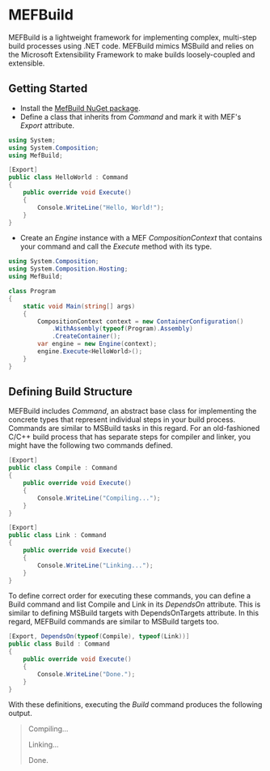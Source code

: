 MEFBuild
=========

MEFBuild is a lightweight framework for implementing complex, multi-step build processes using .NET code.
MEFBuild mimics MSBuild and relies on the Microsoft Extensibility Framework to make builds loosely-coupled and extensible.
      
Getting Started
---------------

* Install the [MefBuild NuGet package](https://www.nuget.org/packages/MefBuild).
* Define a class that inherits from *Command* and mark it with MEF's *Export* attribute.

```C#
using System;
using System.Composition;
using MefBuild;

[Export]
public class HelloWorld : Command
{
    public override void Execute()
    {
        Console.WriteLine("Hello, World!");
    }
}
```

* Create an *Engine* instance with a MEF *CompositionContext* that contains your command and call the *Execute* method with its type.

```C#
using System.Composition;
using System.Composition.Hosting;
using MefBuild;

class Program
{
    static void Main(string[] args)
    {
        CompositionContext context = new ContainerConfiguration()
            .WithAssembly(typeof(Program).Assembly)
            .CreateContainer();
        var engine = new Engine(context);
        engine.Execute<HelloWorld>();
    }
}
``` 

Defining Build Structure
------------------------

MEFBuild includes *Command*, an abstract base class for implementing the concrete types that represent individual steps in your build process. 
Commands are similar to MSBuild tasks in this regard. For an old-fashioned C/C++ build process that has separate steps for compiler and linker, 
you might have the following two commands defined.


```C#
[Export]
public class Compile : Command
{
    public override void Execute()
    {
        Console.WriteLine("Compiling...");
    }
}

[Export]
public class Link : Command
{
    public override void Execute()
    {
        Console.WriteLine("Linking...");
    }
}
```

To define correct order for executing these commands, you can define a Build command and list Compile and Link in its *DependsOn* attribute. 
This is similar to defining MSBuild targets with DependsOnTargets attribute. In this regard, MEFBuild commands are similar to 
MSBuild targets too.

```C#
[Export, DependsOn(typeof(Compile), typeof(Link))]
public class Build : Command
{
    public override void Execute()
    {
        Console.WriteLine("Done.");
    }
}
```

With these definitions, executing the *Build* command produces the following output.

> Compiling...
> 
> Linking...
> 
> Done.